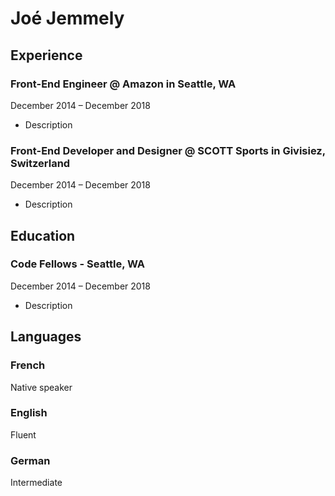 # Joé Jemmely

## Experience
### Front-End Engineer @ Amazon in Seattle, WA
December 2014 – December 2018
- Description

### Front-End Developer and Designer @ SCOTT Sports in Givisiez, Switzerland
December 2014 – December 2018
- Description

## Education
### Code Fellows - Seattle, WA
December 2014 – December 2018
- Description

## Languages
### French
Native speaker

### English
Fluent

### German
Intermediate
